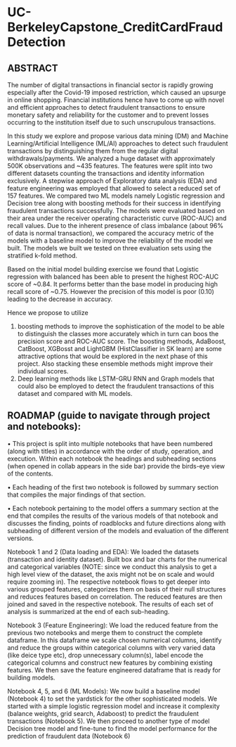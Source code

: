 # UC-BerkeleyCapstone_CreditCardFraudDetection
## ABSTRACT

The number of digital transactions in financial sector is rapidly growing especially after the Covid-19 imposed restriction, which caused an upsurge in online shopping. Financial institutions hence have to come up with novel and efficient approaches to detect fraudulent transactions to ensure monetary safety and reliability for the customer and to prevent losses occurring to the institution itself due to such unscrupulous transactions. 

In this study we explore and propose various data mining (DM) and Machine Learning/Artificial Intelligence (ML/AI) approaches to detect such fraudulent transactions by distinguishing them from the regular digital withdrawals/payments. We analyzed a huge dataset with approximately 500K observations and ~435 features. The features were split into two different datasets counting the transactions and identity information exclusively. A stepwise approach of Exploratory data analysis (EDA) and feature engineering was employed that allowed to select a reduced set of 157 features. We compared two ML models namely Logistic regression and Decision tree along with boosting methods for their success in identifying fraudulent transactions successfully. The models were evaluated based on their area under the receiver operating characteristic curve (ROC-AUC) and recall values. Due to the inherent presence of class imbalance (about 96% of data is normal transaction), we compared the accuracy metric of the models with a baseline model to improve the reliability of the model we built. The models we built we tested on three evaluation sets using the stratified k-fold  method. 

Based on the initial model building exercise we found that Logistic regression with balanced has been able to present the highest ROC-AUC score of ~0.84. It performs better than the base model in producing high recall score of ~0.75. However the precision of this model is poor (0.10) leading to the decrease in accuracy. 

Hence we propose to utilize 
1. boosting methods to improve the sophistication of the model to be able to distinguish the classes more accurately which in turn can boos the precision score and ROC-AUC score. The boosting methods, AdaBoost, CatBoost, XGBosst and LightGBM (HistClassifier in SK learn) are some attractive options that would be explored in the next phase of this project. Also stacking these ensemble methods might improve their individual scores. 
2. Deep learning methods like LSTM-GRU RNN and Graph models that could also be employed to detect the fraudulent transactions of this dataset and compared with ML models. 

## ROADMAP (guide to navigate through project and notebooks):

•	This project is split into multiple notebooks that have been numbered (along with titles) in accordance with the order of study, operation, and execution. Within each notebook the headings and subheading sections (when opened in collab appears in the side bar) provide the birds-eye view of the contents. 

•	Each heading of the first two notebook is followed by summary section that compiles the major findings of that section. 

•	Each notebook pertaining to the model offers a summary section at the end that compiles the results of the various models of that notebook and discusses the finding, points of roadblocks and future directions along with subheading of different version of the models and evaluation of the different versions. 

Notebook 1 and 2 (Data loading and EDA): We loaded the datasets (transaction and identity dataset). Built box and bar charts for the numerical and categorical variables (NOTE: since we conduct this analysis to get a high level view of the dataset, the axis might not be on scale and would require zooming in). The respective notebook flows to get deeper into various grouped features, categorizes them on basis of their null structures and reduces features based on correlation. The reduced features are then joined and saved in the respective notebook. The results of each set of analysis is summarized at the end of each sub-heading. 

Notebook 3 (Feature Engineering): We load the reduced feature from the previous two notebooks and merge them to construct the  complete dataframe. In this dataframe we scale chosen numerical columns, identify and reduce the groups within categorical columns with very varied data (like deice type etc), drop unnecessary column(s), label encode the categorical columns and construct new features by combining existing features. We then save the feature engineered dataframe that is ready for building models. 

Notebook 4, 5, and 6 (ML Models): We now build a baseline model (Notebook 4) to set the yardstick for the other sophisticated models. We started with a simple logistic regression model and increase it complexity (balance weights, grid search, Adaboost) to predict the fraudulent transactions (Notebook 5). We then proceed to another type of model Decision tree model and fine-tune to find the model performance for the prediction of fraudulent data (Notebook 6)
